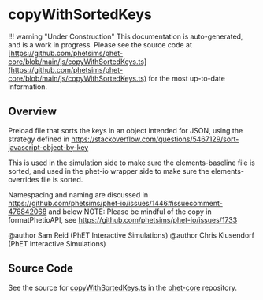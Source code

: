 # copyWithSortedKeys

!!! warning "Under Construction"
    This documentation is auto-generated, and is a work in progress. Please see the source code at
    [https://github.com/phetsims/phet-core/blob/main/js/copyWithSortedKeys.ts](https://github.com/phetsims/phet-core/blob/main/js/copyWithSortedKeys.ts) for the most up-to-date information.

## Overview

Preload file that sorts the keys in an object intended for JSON, using the strategy defined in
https://stackoverflow.com/questions/5467129/sort-javascript-object-by-key

This is used in the simulation side to make sure the elements-baseline file is sorted, and used in the phet-io
wrapper side to make sure the elements-overrides file is sorted.

Namespacing and naming are discussed in https://github.com/phetsims/phet-io/issues/1446#issuecomment-476842068 and below
NOTE: Please be mindful of the copy in formatPhetioAPI, see https://github.com/phetsims/phet-io/issues/1733

@author Sam Reid (PhET Interactive Simulations)
@author Chris Klusendorf (PhET Interactive Simulations)



## Source Code

See the source for [copyWithSortedKeys.ts](https://github.com/phetsims/phet-core/blob/main/js/copyWithSortedKeys.ts) in the [phet-core](https://github.com/phetsims/phet-core) repository.
